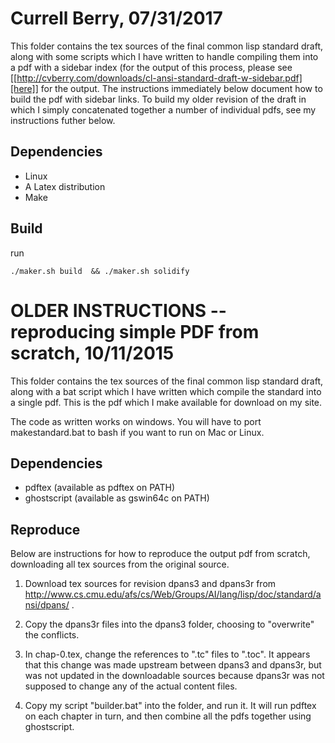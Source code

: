 Currell Berry, 07/31/2017
================================

This folder contains the tex sources of the final common lisp standard draft, along with some scripts which I have written to handle compiling them into a pdf with a sidebar index (for the output of this process, please see [[http://cvberry.com/downloads/cl-ansi-standard-draft-w-sidebar.pdf][here]] for the output.  The instructions immediately below document how to build the pdf with sidebar links.  To build my older revision of the draft in which I simply concatenated together a number of individual pdfs, see my instructions futher below.

Dependencies
---------------------------------
- Linux
- A Latex distribution
- Make

Build
---------------------------------
run 

    ./maker.sh build  && ./maker.sh solidify


OLDER INSTRUCTIONS -- reproducing simple PDF from scratch, 10/11/2015
=================================

This folder contains the tex sources of the final common lisp standard draft, along with a bat script which I have written which compile the standard into a single pdf.  This is the pdf which I make available for download on my site.

The code as written works on windows.  You will have to port makestandard.bat to bash if you want to run on Mac or Linux.

Dependencies
---------------------------------
- pdftex (available as pdftex on PATH)
- ghostscript (available as gswin64c on PATH)

Reproduce
---------------------------------
Below are instructions for how to reproduce the output pdf from scratch, downloading all tex sources from the original source. 

1. Download tex sources for revision dpans3 and dpans3r from http://www.cs.cmu.edu/afs/cs/Web/Groups/AI/lang/lisp/doc/standard/ansi/dpans/ .

2. Copy the dpans3r files into the dpans3 folder, choosing to "overwrite" the conflicts.

3. In chap-0.tex, change the references to ".tc" files to ".toc".  It appears that this change was made upstream between dpans3 and dpans3r, but was not updated in the downloadable sources because dpans3r was not supposed to change any of the actual content files.

4. Copy my script "builder.bat" into the folder, and run it.  It will run pdftex on each chapter in turn, and then combine all the pdfs together using ghostscript. 
